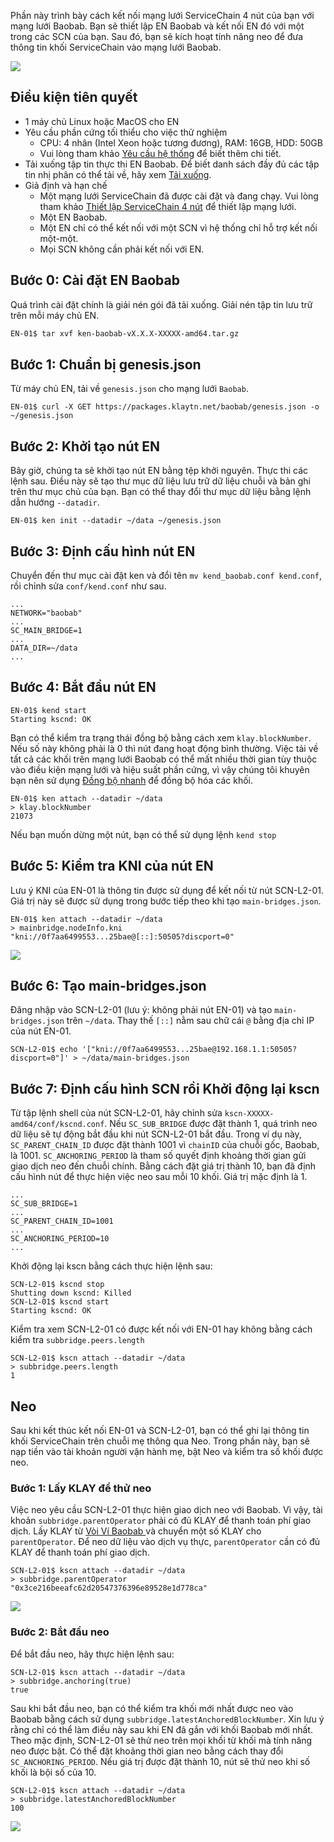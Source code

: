 Phần này trình bày cách kết nối mạng lưới ServiceChain 4 nút của bạn với mạng lưới Baobab. Bạn sẽ thiết lập EN Baobab và kết nối EN đó với một trong các SCN của bạn. Sau đó, bạn sẽ kích hoạt tính năng neo để đưa thông tin khối ServiceChain vào mạng lưới Baobab.

![](../images/sc-en-scn-arch.png)

## Điều kiện tiên quyết <a id="prerequisites"></a>
 - 1 máy chủ Linux hoặc MacOS cho EN
 - Yêu cầu phần cứng tối thiểu cho việc thử nghiệm
   - CPU: 4 nhân (Intel Xeon hoặc tương đương), RAM: 16GB, HDD: 50GB
   - Vui lòng tham khảo [Yêu cầu hệ thống](../references/system-requirements.md) để biết thêm chi tiết.
 - Tải xuống tập tin thực thi EN Baobab. Để biết danh sách đầy đủ các tập tin nhị phân có thể tải về, hãy xem [Tải xuống](../../../download/README.md).
 - Giả định và hạn chế
   - Một mạng lưới ServiceChain đã được cài đặt và đang chạy. Vui lòng tham khảo [Thiết lập ServiceChain 4 nút](4nodes-setup-guide.md) để thiết lập mạng lưới.
   - Một EN Baobab.
   - Một EN chỉ có thể kết nối với một SCN vì hệ thống chỉ hỗ trợ kết nối một-một.
   - Mọi SCN không cần phải kết nối với EN.

## Bước 0: Cài đặt EN Baobab <a id="install-baobab-en"></a>
Quá trình cài đặt chính là giải nén gói đã tải xuống. Giải nén tập tin lưu trữ trên mỗi máy chủ EN.

```bash
EN-01$ tar xvf ken-baobab-vX.X.X-XXXXX-amd64.tar.gz
```

## Bước 1: Chuẩn bị genesis.json <a id="step-1-preparing-genesis-json"></a>
Từ máy chủ EN, tải về `genesis.json` cho mạng lưới `Baobab`.
```
EN-01$ curl -X GET https://packages.klaytn.net/baobab/genesis.json -o ~/genesis.json
```

## Bước 2: Khởi tạo nút EN <a id="step-2-en-node-initialization"></a>
Bây giờ, chúng ta sẽ khởi tạo nút EN bằng tệp khởi nguyên. Thực thi các lệnh sau. Điều này sẽ tạo thư mục dữ liệu lưu trữ dữ liệu chuỗi và bản ghi trên thư mục chủ của bạn. Bạn có thể thay đổi thư mục dữ liệu bằng lệnh dẫn hướng `--datadir`.

```
EN-01$ ken init --datadir ~/data ~/genesis.json
```

## Bước 3: Định cấu hình nút EN <a id="step-3-configure-the-en-node"></a>
Chuyển đến thư mục cài đặt ken và đổi tên `mv kend_baobab.conf kend.conf`, rồi chỉnh sửa `conf/kend.conf` như sau.

```
...
NETWORK="baobab"
...
SC_MAIN_BRIDGE=1
...
DATA_DIR=~/data
...
```

## Bước 4: Bắt đầu nút EN <a id="step-4-start-the-en-node"></a>
```
EN-01$ kend start
Starting kscnd: OK
```
Bạn có thể kiểm tra trạng thái đồng bộ bằng cách xem `klay.blockNumber`. Nếu số này không phải là 0 thì nút đang hoạt động bình thường. Việc tải về tất cả các khối trên mạng lưới Baobab có thể mất nhiều thời gian tùy thuộc vào điều kiện mạng lưới và hiệu suất phần cứng, vì vậy chúng tôi khuyên bạn nên sử dụng [Đồng bộ nhanh](../../endpoint-node/installation-guide/configuration.md) để đồng bộ hóa các khối.
```
EN-01$ ken attach --datadir ~/data
> klay.blockNumber
21073
```
Nếu bạn muốn dừng một nút, bạn có thể sử dụng lệnh `kend stop`

## Bước 5: Kiểm tra KNI của nút EN <a id="step-5-check-kni-of-en-node"></a>
Lưu ý KNI của EN-01 là thông tin được sử dụng để kết nối từ nút SCN-L2-01. Giá trị này sẽ được sử dụng trong bước tiếp theo khi tạo `main-bridges.json`.
```
EN-01$ ken attach --datadir ~/data
> mainbridge.nodeInfo.kni
"kni://0f7aa6499553...25bae@[::]:50505?discport=0"
```

![](../images/sc-en-scn-nodeInfo.png)

## Bước 6: Tạo main-bridges.json <a id="step-6-create-main-bridges-json"></a>
Đăng nhập vào SCN-L2-01 (lưu ý: không phải nút EN-01) và tạo `main-bridges.json` trên `~/data`. Thay thế `[::]` nằm sau chữ cái `@` bằng địa chỉ IP của nút EN-01.
```
SCN-L2-01$ echo '["kni://0f7aa6499553...25bae@192.168.1.1:50505?discport=0"]' > ~/data/main-bridges.json
```

## Bước 7: Định cấu hình SCN rồi Khởi động lại kscn <a id="step-7-configure-scn-then-restart-kscn"></a>
Từ tập lệnh shell của nút SCN-L2-01, hãy chỉnh sửa `kscn-XXXXX-amd64/conf/kscnd.conf`. Nếu `SC_SUB_BRIDGE` được đặt thành 1, quá trình neo dữ liệu sẽ tự động bắt đầu khi nút SCN-L2-01 bắt đầu. Trong ví dụ này, `SC_PARENT_CHAIN_ID` được đặt thành 1001 vì `chainID` của chuỗi gốc, Baobab, là 1001. `SC_ANCHORING_PERIOD` là tham số quyết định khoảng thời gian gửi giao dịch neo đến chuỗi chính. Bằng cách đặt giá trị thành 10, bạn đã định cấu hình nút để thực hiện việc neo sau mỗi 10 khối. Giá trị mặc định là 1.
```
...
SC_SUB_BRIDGE=1
...
SC_PARENT_CHAIN_ID=1001
...
SC_ANCHORING_PERIOD=10
...
```

Khởi động lại kscn bằng cách thực hiện lệnh sau:
```
SCN-L2-01$ kscnd stop
Shutting down kscnd: Killed
SCN-L2-01$ kscnd start
Starting kscnd: OK
```

Kiểm tra xem SCN-L2-01 có được kết nối với EN-01 hay không bằng cách kiểm tra `subbridge.peers.length`
```
SCN-L2-01$ kscn attach --datadir ~/data
> subbridge.peers.length
1
```

## Neo  <a id="anchoring"></a>
Sau khi kết thúc kết nối EN-01 và SCN-L2-01, bạn có thể ghi lại thông tin khối ServiceChain trên chuỗi mẹ thông qua Neo. Trong phần này, bạn sẽ nạp tiền vào tài khoản người vận hành mẹ, bật Neo và kiểm tra số khối được neo.

### Bước 1: Lấy KLAY để thử neo <a id="step-1-get-klay-to-test-anchoring"></a>
Việc neo yêu cầu SCN-L2-01 thực hiện giao dịch neo với Baobab. Vì vậy, tài khoản `subbridge.parentOperator` phải có đủ KLAY để thanh toán phí giao dịch. Lấy KLAY từ [Vòi Ví Baobab ](https://baobab.wallet.klaytn.foundation/) và chuyển một số KLAY cho `parentOperator`. Để neo dữ liệu vào dịch vụ thực, `parentOperator` cần có đủ KLAY để thanh toán phí giao dịch.

```
SCN-L2-01$ kscn attach --datadir ~/data
> subbridge.parentOperator
"0x3ce216beeafc62d20547376396e89528e1d778ca"
```
![](../images/sc-en-scn-faucet.png)

### Bước 2: Bắt đầu neo <a id="step-2-start-anchoring"></a>
Để bắt đầu neo, hãy thực hiện lệnh sau:
```
SCN-L2-01$ kscn attach --datadir ~/data
> subbridge.anchoring(true)
true
```
Sau khi bắt đầu neo, bạn có thể kiểm tra khối mới nhất được neo vào Baobab bằng cách sử dụng `subbridge.latestAnchoredBlockNumber`. Xin lưu ý rằng chỉ có thể làm điều này sau khi EN đã gắn với khối Baobab mới nhất. Theo mặc định, SCN-L2-01 sẽ thử neo trên mọi khối từ khối mà tính năng neo được bật. Có thể đặt khoảng thời gian neo bằng cách thay đổi `SC_ANCHORING_PERIOD`. Nếu giá trị được đặt thành 10, nút sẽ thử neo khi số khối là bội số của 10.
```
SCN-L2-01$ kscn attach --datadir ~/data
> subbridge.latestAnchoredBlockNumber
100
```
![](../images/sc-en-scn-anchoring.png)
